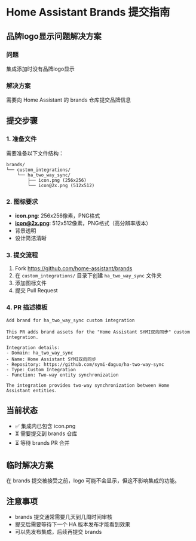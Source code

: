 # Home Assistant Brands 提交指南

## 品牌logo显示问题解决方案

### 问题
集成添加时没有品牌logo显示

### 解决方案
需要向 Home Assistant 的 brands 仓库提交品牌信息

## 提交步骤

### 1. 准备文件
需要准备以下文件结构：
```
brands/
└── custom_integrations/
    └── ha_two_way_sync/
        ├── icon.png (256x256)
        └── icon@2x.png (512x512)
```

### 2. 图标要求
- **icon.png**: 256x256像素，PNG格式
- **icon@2x.png**: 512x512像素，PNG格式（高分辨率版本）
- 背景透明
- 设计简洁清晰

### 3. 提交流程
1. Fork https://github.com/home-assistant/brands
2. 在 `custom_integrations/` 目录下创建 `ha_two_way_sync` 文件夹
3. 添加图标文件
4. 提交 Pull Request

### 4. PR 描述模板
```
Add brand for ha_two_way_sync custom integration

This PR adds brand assets for the "Home Assistant SYMI双向同步" custom integration.

Integration details:
- Domain: ha_two_way_sync
- Name: Home Assistant SYMI双向同步
- Repository: https://github.com/symi-daguo/ha-two-way-sync
- Type: Custom Integration
- Function: Two-way entity synchronization

The integration provides two-way synchronization between Home Assistant entities.
```

## 当前状态
- ✅ 集成内已包含 icon.png
- ⏳ 需要提交到 brands 仓库
- ⏳ 等待 brands PR 合并

## 临时解决方案
在 brands 提交被接受之前，logo 可能不会显示，但这不影响集成的功能。

## 注意事项
- brands 提交通常需要几天到几周时间审核
- 提交后需要等待下一个 HA 版本发布才能看到效果
- 可以先发布集成，后续再提交 brands
